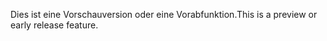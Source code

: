 <span data-ttu-id="23ab4-101">Dies ist eine Vorschauversion oder eine Vorabfunktion.</span><span class="sxs-lookup"><span data-stu-id="23ab4-101">This is a preview or early release feature.</span></span>